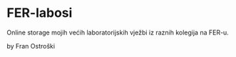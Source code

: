 # FER-labosi

Online storage mojih većih laboratorijskih vježbi iz raznih kolegija na FER-u. 

by Fran Ostroški
